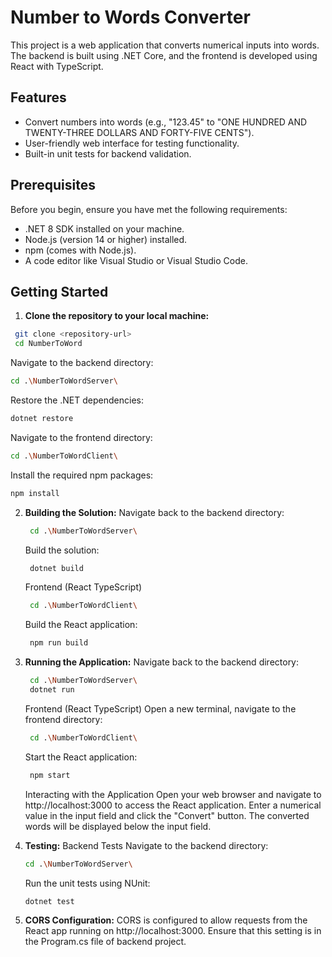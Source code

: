 # Number to Words Converter

This project is a web application that converts numerical inputs into words. The backend is built using .NET Core, and the frontend is developed using React with TypeScript.

## Features

- Convert numbers into words (e.g., "123.45" to "ONE HUNDRED AND TWENTY-THREE DOLLARS AND FORTY-FIVE CENTS").
- User-friendly web interface for testing functionality.
- Built-in unit tests for backend validation.

## Prerequisites

Before you begin, ensure you have met the following requirements:

- .NET 8 SDK installed on your machine.
- Node.js (version 14 or higher) installed.
- npm (comes with Node.js).
- A code editor like Visual Studio or Visual Studio Code.

## Getting Started

1. **Clone the repository to your local machine:**
  ```bash
   git clone <repository-url>
   cd NumberToWord
```

   Navigate to the backend directory:
  ```bash
  cd .\NumberToWordServer\
  ```  
        
  Restore the .NET dependencies:
  ```bash      
  dotnet restore
  ```
      
  Navigate to the frontend directory:
  ```bash 
  cd .\NumberToWordClient\
  ```
    
  Install the required npm packages:
  ```bash 
  npm install
  ```


2. **Building the Solution:**
    Navigate back to the backend directory:
     ```bash 
      cd .\NumberToWordServer\
    ``` 

    Build the solution:
     ```bash 
      dotnet build
    ```

    Frontend (React TypeScript)
     ```bash 
      cd .\NumberToWordClient\
    ```

    Build the React application:
     ```bash 
      npm run build
    ```


3. **Running the Application:**
    Navigate back to the backend directory:
     ```bash 
      cd .\NumberToWordServer\
      dotnet run
     ```

    Frontend (React TypeScript)
    Open a new terminal, navigate to the frontend directory:
     ```bash 
      cd .\NumberToWordClient\
     ```
    Start the React application:
     ```bash 
      npm start
    ``` 

    Interacting with the Application
    Open your web browser and navigate to http://localhost:3000 to access the React application.
    Enter a numerical value in the input field and click the "Convert" button.
    The converted words will be displayed below the input field.


4. **Testing:**
    Backend Tests
    Navigate to the backend directory:
    ```bash 
    cd .\NumberToWordServer\
    ```
    Run the unit tests using NUnit:
    ```bash 
    dotnet test
    ```
    
5. **CORS Configuration:**
    CORS is configured to allow requests from the React app running on http://localhost:3000. Ensure that this setting is in the Program.cs file of backend project.    
